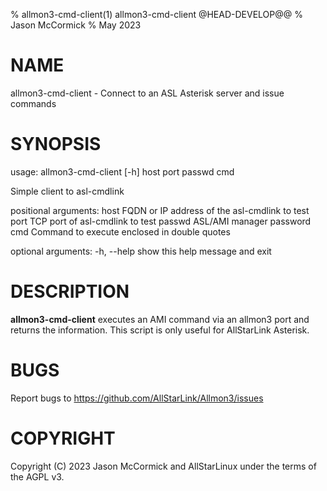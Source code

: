 % allmon3-cmd-client(1) allmon3-cmd-client @HEAD-DEVELOP@@
% Jason McCormick
% May 2023

# NAME
allmon3-cmd-client - Connect to an ASL Asterisk server and issue commands

# SYNOPSIS
usage: allmon3-cmd-client [-h] host port passwd cmd

Simple client to asl-cmdlink

positional arguments:
  host        FQDN or IP address of the asl-cmdlink to test
  port        TCP port of asl-cmdlink to test
  passwd      ASL/AMI manager password
  cmd         Command to execute enclosed in double quotes

optional arguments:
  -h, --help  show this help message and exit

# DESCRIPTION
**allmon3-cmd-client** executes an AMI command 
via an allmon3 port and returns
the information. This script is only useful for
AllStarLink Asterisk.

# BUGS
Report bugs to https://github.com/AllStarLink/Allmon3/issues

# COPYRIGHT
Copyright (C) 2023 Jason McCormick and AllStarLinux
under the terms of the AGPL v3.


